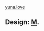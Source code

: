 <a href="https://yuna.love" target="_blank" rel="noopener noreferrer">yuna.love</a>
## Design: <a href="https://www.mfsm.ga" target="_blank" rel="noopener noreferrer">M</a>.
